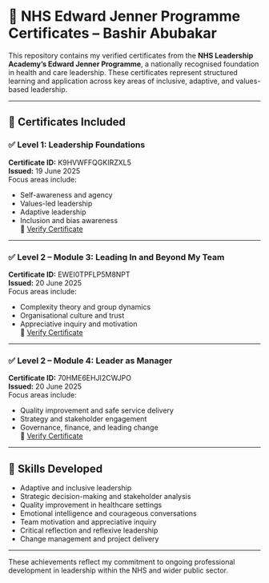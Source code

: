 # 🏅 NHS Edward Jenner Programme Certificates – Bashir Abubakar

This repository contains my verified certificates from the **NHS Leadership Academy’s Edward Jenner Programme**, a nationally recognised foundation in health and care leadership. These certificates represent structured learning and application across key areas of inclusive, adaptive, and values-based leadership.

---

## 📄 Certificates Included

### ✅ Level 1: Leadership Foundations  
**Certificate ID:** K9HVWFFQGKIRZXL5  
**Issued:** 19 June 2025  
Focus areas include:
- Self-awareness and agency
- Values-led leadership
- Adaptive leadership
- Inclusion and bias awareness  
🔗 [Verify Certificate](https://certificates.leadershipacademy.nhs.uk/verify/K9HVWFFQGKIRZXL5)

---

### ✅ Level 2 – Module 3: Leading In and Beyond My Team  
**Certificate ID:** EWEI0TPFLP5M8NPT  
**Issued:** 20 June 2025  
Focus areas include:
- Complexity theory and group dynamics
- Organisational culture and trust
- Appreciative inquiry and motivation  
🔗 [Verify Certificate](https://certificates.leadershipacademy.nhs.uk/verify/EWEI0TPFLP5M8NPT)

---

### ✅ Level 2 – Module 4: Leader as Manager  
**Certificate ID:** 70HME6EHJI2CWJPO  
**Issued:** 20 June 2025  
Focus areas include:
- Quality improvement and safe service delivery
- Strategy and stakeholder engagement
- Governance, finance, and leading change  
🔗 [Verify Certificate](https://certificates.leadershipacademy.nhs.uk/verify/70HME6EHJI2CWJPO)

---

## 🧠 Skills Developed

- Adaptive and inclusive leadership
- Strategic decision-making and stakeholder analysis
- Quality improvement in healthcare settings
- Emotional intelligence and courageous conversations
- Team motivation and appreciative inquiry
- Critical reflection and reflexive leadership
- Change management and project delivery

---

These achievements reflect my commitment to ongoing professional development in leadership within the NHS and wider public sector.


